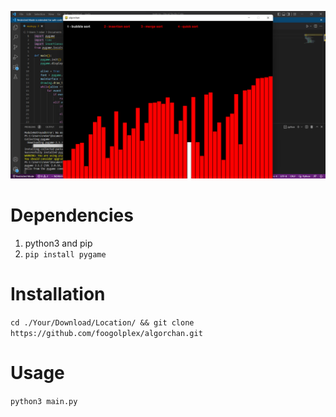 ![Alt text](https://github.com/foogolplex/Pygsort/blob/main/Screenshot%202022-06-20%20013151.png)

# Dependencies
1. python3 and pip
2. `pip install pygame`
# Installation
`cd ./Your/Download/Location/ && git clone https://github.com/foogolplex/algorchan.git`
# Usage
`python3 main.py`
